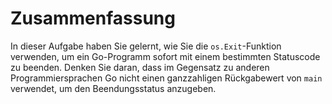 # Zusammenfassung

In dieser Aufgabe haben Sie gelernt, wie Sie die `os.Exit`-Funktion verwenden, um ein Go-Programm sofort mit einem bestimmten Statuscode zu beenden. Denken Sie daran, dass im Gegensatz zu anderen Programmiersprachen Go nicht einen ganzzahligen Rückgabewert von `main` verwendet, um den Beendungsstatus anzugeben.
